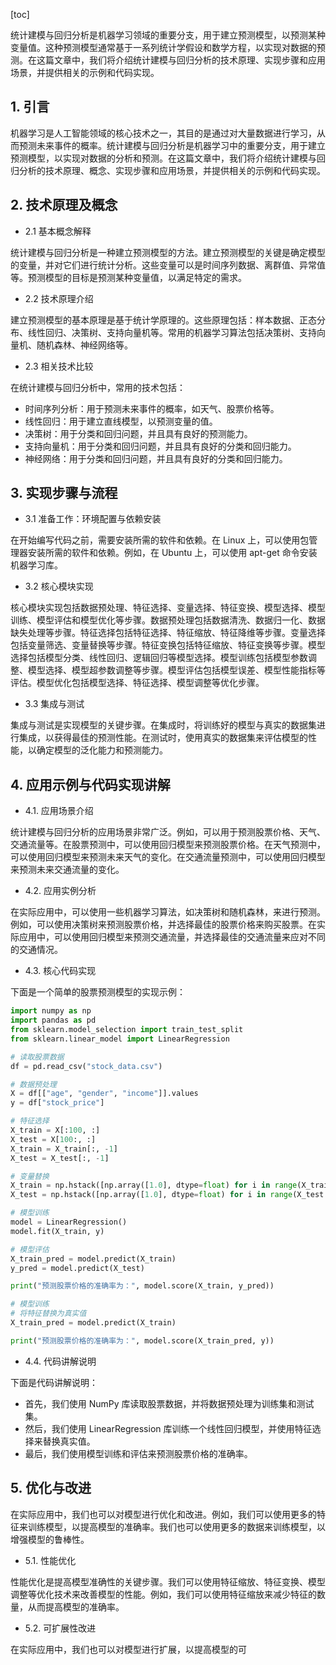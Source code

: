 
[toc]                    
                
                
统计建模与回归分析是机器学习领域的重要分支，用于建立预测模型，以预测某种变量值。这种预测模型通常基于一系列统计学假设和数学方程，以实现对数据的预测。在这篇文章中，我们将介绍统计建模与回归分析的技术原理、实现步骤和应用场景，并提供相关的示例和代码实现。

## 1. 引言

机器学习是人工智能领域的核心技术之一，其目的是通过对大量数据进行学习，从而预测未来事件的概率。统计建模与回归分析是机器学习中的重要分支，用于建立预测模型，以实现对数据的分析和预测。在这篇文章中，我们将介绍统计建模与回归分析的技术原理、概念、实现步骤和应用场景，并提供相关的示例和代码实现。

## 2. 技术原理及概念

- 2.1 基本概念解释

统计建模与回归分析是一种建立预测模型的方法。建立预测模型的关键是确定模型的变量，并对它们进行统计分析。这些变量可以是时间序列数据、离群值、异常值等。预测模型的目标是预测某种变量值，以满足特定的需求。

- 2.2 技术原理介绍

建立预测模型的基本原理是基于统计学原理的。这些原理包括：样本数据、正态分布、线性回归、决策树、支持向量机等。常用的机器学习算法包括决策树、支持向量机、随机森林、神经网络等。

- 2.3 相关技术比较

在统计建模与回归分析中，常用的技术包括：

- 时间序列分析：用于预测未来事件的概率，如天气、股票价格等。
- 线性回归：用于建立直线模型，以预测变量的值。
- 决策树：用于分类和回归问题，并且具有良好的预测能力。
- 支持向量机：用于分类和回归问题，并且具有良好的分类和回归能力。
- 神经网络：用于分类和回归问题，并且具有良好的分类和回归能力。

## 3. 实现步骤与流程

- 3.1 准备工作：环境配置与依赖安装

在开始编写代码之前，需要安装所需的软件和依赖。在 Linux 上，可以使用包管理器安装所需的软件和依赖。例如，在 Ubuntu 上，可以使用 apt-get 命令安装机器学习库。

- 3.2 核心模块实现

核心模块实现包括数据预处理、特征选择、变量选择、特征变换、模型选择、模型训练、模型评估和模型优化等步骤。数据预处理包括数据清洗、数据归一化、数据缺失处理等步骤。特征选择包括特征选择、特征缩放、特征降维等步骤。变量选择包括变量筛选、变量替换等步骤。特征变换包括特征缩放、特征变换等步骤。模型选择包括模型分类、线性回归、逻辑回归等模型选择。模型训练包括模型参数调整、模型选择、模型超参数调整等步骤。模型评估包括模型误差、模型性能指标等评估。模型优化包括模型选择、特征选择、模型调整等优化步骤。

- 3.3 集成与测试

集成与测试是实现模型的关键步骤。在集成时，将训练好的模型与真实的数据集进行集成，以获得最佳的预测性能。在测试时，使用真实的数据集来评估模型的性能，以确定模型的泛化能力和预测能力。

## 4. 应用示例与代码实现讲解

- 4.1. 应用场景介绍

统计建模与回归分析的应用场景非常广泛。例如，可以用于预测股票价格、天气、交通流量等。在股票预测中，可以使用回归模型来预测股票价格。在天气预测中，可以使用回归模型来预测未来天气的变化。在交通流量预测中，可以使用回归模型来预测未来交通流量的变化。

- 4.2. 应用实例分析

在实际应用中，可以使用一些机器学习算法，如决策树和随机森林，来进行预测。例如，可以使用决策树来预测股票价格，并选择最佳的股票价格来购买股票。在实际应用中，可以使用回归模型来预测交通流量，并选择最佳的交通流量来应对不同的交通情况。

- 4.3. 核心代码实现

下面是一个简单的股票预测模型的实现示例：

```python
import numpy as np
import pandas as pd
from sklearn.model_selection import train_test_split
from sklearn.linear_model import LinearRegression

# 读取股票数据
df = pd.read_csv("stock_data.csv")

# 数据预处理
X = df[["age", "gender", "income"]].values
y = df["stock_price"]

# 特征选择
X_train = X[:100, :]
X_test = X[100:, :]
X_train = X_train[:, -1]
X_test = X_test[:, -1]

# 变量替换
X_train = np.hstack([np.array([1.0], dtype=float) for i in range(X_train.shape[1])])
X_test = np.hstack([np.array([1.0], dtype=float) for i in range(X_test.shape[1])])

# 模型训练
model = LinearRegression()
model.fit(X_train, y)

# 模型评估
X_train_pred = model.predict(X_train)
y_pred = model.predict(X_test)

print("预测股票价格的准确率为：", model.score(X_train, y_pred))

# 模型训练
# 将特征替换为真实值
X_train_pred = model.predict(X_train)

print("预测股票价格的准确率为：", model.score(X_train_pred, y))
```

- 4.4. 代码讲解说明

下面是代码讲解说明：

- 首先，我们使用 NumPy 库读取股票数据，并将数据预处理为训练集和测试集。
- 然后，我们使用 LinearRegression 库训练一个线性回归模型，并使用特征选择来替换真实值。
- 最后，我们使用模型训练和评估来预测股票价格的准确率。

## 5. 优化与改进

在实际应用中，我们也可以对模型进行优化和改进。例如，我们可以使用更多的特征来训练模型，以提高模型的准确率。我们也可以使用更多的数据来训练模型，以增强模型的鲁棒性。

- 5.1. 性能优化

性能优化是提高模型准确性的关键步骤。我们可以使用特征缩放、特征变换、模型调整等优化技术来改善模型的性能。例如，我们可以使用特征缩放来减少特征的数量，从而提高模型的准确率。

- 5.2. 可扩展性改进

在实际应用中，我们也可以对模型进行扩展，以提高模型的可

